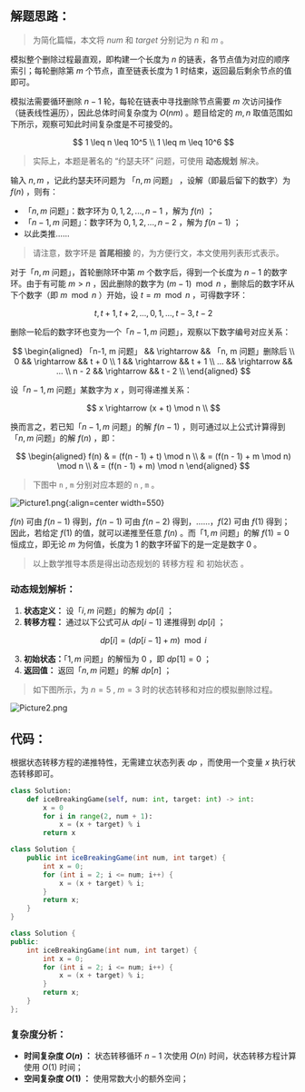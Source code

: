 ## 解题思路：

> 为简化篇幅，本文将 $num$ 和 $target$ 分别记为 $n$ 和 $m$ 。

模拟整个删除过程最直观，即构建一个长度为 $n$ 的链表，各节点值为对应的顺序索引；每轮删除第 $m$ 个节点，直至链表长度为 1 时结束，返回最后剩余节点的值即可。

模拟法需要循环删除 $n - 1$ 轮，每轮在链表中寻找删除节点需要 $m$ 次访问操作（链表线性遍历），因此总体时间复杂度为 $O(nm)$ 。题目给定的 $m, n$ 取值范围如下所示，观察可知此时间复杂度是不可接受的。

$$
1 \leq n \leq 10^5 \\
1 \leq m \leq 10^6
$$

> 实际上，本题是著名的 “约瑟夫环” 问题，可使用 **动态规划** 解决。

输入 $n, m$ ，记此约瑟夫环问题为 「$n, m$ 问题」 ，设解（即最后留下的数字）为 $f(n)$ ，则有：

- 「$n, m$ 问题」：数字环为 $0, 1, 2, ..., n - 1$ ，解为 $f(n)$ ；
- 「$n-1, m$ 问题」：数字环为 $0, 1, 2, ..., n - 2$ ，解为 $f(n-1)$ ；
- 以此类推……

> 请注意，数字环是 **首尾相接** 的，为方便行文，本文使用列表形式表示。

对于「$n, m$ 问题」，首轮删除环中第 $m$ 个数字后，得到一个长度为 $n - 1$ 的数字环。由于有可能 $m > n$ ，因此删除的数字为 $(m - 1) \mod n$ ，删除后的数字环从下个数字（即 $m \mod n$ ）开始，设 $t = m \mod n$ ，可得数字环：

$$
t, t + 1, t + 2, ..., 0, 1, ..., t - 3, t - 2
$$

删除一轮后的数字环也变为一个「$n-1, m$ 问题」，观察以下数字编号对应关系：

$$
\begin{aligned}
「n-1, m 问题」 && \rightarrow && 「n, m 问题」删除后 \\
0 && \rightarrow && t + 0 \\
1 && \rightarrow && t + 1 \\
... && \rightarrow && ... \\
n - 2 && \rightarrow && t - 2 \\
\end{aligned}
$$

设「$n-1, m$ 问题」某数字为 $x$ ，则可得递推关系：

$$
x \rightarrow (x + t) \mod n \\
$$

换而言之，若已知「$n-1, m$ 问题」的解 $f(n - 1)$ ，则可通过以上公式计算得到「$n, m$ 问题」的解 $f(n)$ ，即：

$$
\begin{aligned}
f(n) & = (f(n - 1) + t) \mod n \\
& = (f(n - 1) + m \mod n) \mod n \\
& = (f(n - 1) + m) \mod n
\end{aligned}
$$

> 下图中 `n` , `m` 分别对应本题的 `n` , `m` 。

![Picture1.png](https://pic.leetcode-cn.com/1615096532-kUoKUe-Picture1.png){:align=center width=550}

$f(n)$ 可由 $f(n - 1)$ 得到，$f(n - 1)$ 可由 $f(n - 2)$ 得到，……，$f(2)$ 可由 $f(1)$ 得到；因此，若给定 $f(1)$ 的值，就可以递推至任意 $f(n)$ 。而「$1, m$ 问题」的解 $f(1) = 0$ 恒成立，即无论 $m$ 为何值，长度为 1 的数字环留下的是一定是数字  $0$ 。

> 以上数学推导本质是得出动态规划的 转移方程 和 初始状态 。

### 动态规划解析：

1. **状态定义：** 设「$i, m$ 问题」的解为 $dp[i]$ ；
2. **转移方程：** 通过以下公式可从 $dp[i - 1]$ 递推得到 $dp[i]$ ；

$$
dp[i] = (dp[i - 1] + m) \mod i
$$

3. **初始状态：**「$1, m$ 问题」的解恒为 $0$ ，即 $dp[1] = 0$ ；
4. **返回值：** 返回「$n, m$ 问题」的解 $dp[n]$ ；

> 如下图所示，为 $n = 5$ , $m = 3$ 时的状态转移和对应的模拟删除过程。

![Picture2.png](https://pic.leetcode-cn.com/1613584667-AQpTlK-Picture2.png)

## 代码：

根据状态转移方程的递推特性，无需建立状态列表 $dp$ ，而使用一个变量 $x$ 执行状态转移即可。

```Python []
class Solution:
    def iceBreakingGame(self, num: int, target: int) -> int:
        x = 0
        for i in range(2, num + 1):
            x = (x + target) % i
        return x
```

```Java []
class Solution {
    public int iceBreakingGame(int num, int target) {
        int x = 0;
        for (int i = 2; i <= num; i++) {
            x = (x + target) % i;
        }
        return x;
    }
}
```

```C++ []
class Solution {
public:
    int iceBreakingGame(int num, int target) {
        int x = 0;
        for (int i = 2; i <= num; i++) {
            x = (x + target) % i;
        }
        return x;
    }
};
```

### 复杂度分析：

- **时间复杂度 $O(n)$ ：** 状态转移循环 $n - 1$ 次使用 $O(n)$ 时间，状态转移方程计算使用 $O(1)$ 时间；
- **空间复杂度 $O(1)$ ：** 使用常数大小的额外空间；
